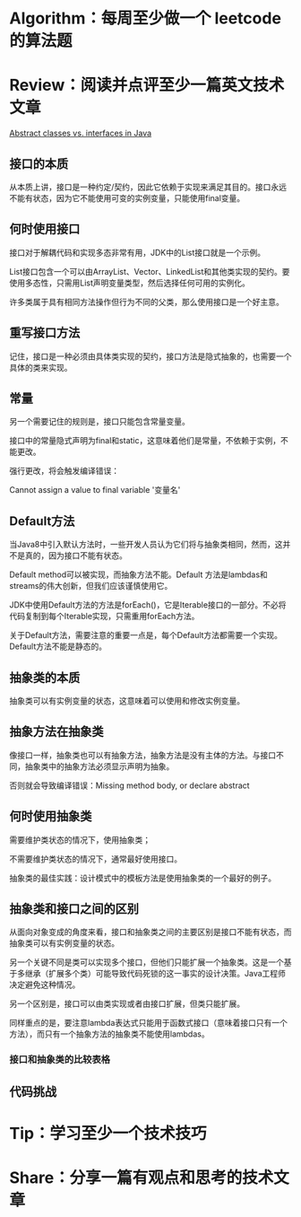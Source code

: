 
# Algorithm：每周至少做一个 leetcode 的算法题



# Review：阅读并点评至少一篇英文技术文章

[Abstract classes vs. interfaces in Java](https://www.infoworld.com/article/2077421/abstract-classes-vs-interfaces-in-java.html)

## 接口的本质

从本质上讲，接口是一种约定/契约，因此它依赖于实现来满足其目的。接口永远不能有状态，因为它不能使用可变的实例变量，只能使用final变量。

## 何时使用接口

接口对于解耦代码和实现多态非常有用，JDK中的List接口就是一个示例。

List接口包含一个可以由ArrayList、Vector、LinkedList和其他类实现的契约。要使用多态性，只需用List声明变量类型，然后选择任何可用的实例化。

许多类属于具有相同方法操作但行为不同的父类，那么使用接口是一个好主意。

## 重写接口方法

记住，接口是一种必须由具体类实现的契约，接口方法是隐式抽象的，也需要一个具体的类来实现。

## 常量

另一个需要记住的规则是，接口只能包含常量变量。

接口中的常量隐式声明为final和static，这意味着他们是常量，不依赖于实例，不能更改。

强行更改，将会触发编译错误：

Cannot assign a value to final variable '变量名'

## Default方法

当Java8中引入默认方法时，一些开发人员认为它们将与抽象类相同，然而，这并不是真的，因为接口不能有状态。

Default method可以被实现，而抽象方法不能。Default 方法是lambdas和streams的伟大创新，但我们应该谨慎使用它。

JDK中使用Default方法的方法是forEach()，它是Iterable接口的一部分。不必将代码复制到每个Iterable实现，只需重用forEach方法。

关于Default方法，需要注意的重要一点是，每个Default方法都需要一个实现。Default方法不能是静态的。

## 抽象类的本质

抽象类可以有实例变量的状态，这意味着可以使用和修改实例变量。

## 抽象方法在抽象类

像接口一样，抽象类也可以有抽象方法，抽象方法是没有主体的方法。与接口不同，抽象类中的抽象方法必须显示声明为抽象。

否则就会导致编译错误：Missing method body, or declare abstract

## 何时使用抽象类

需要维护类状态的情况下，使用抽象类；

不需要维护类状态的情况下，通常最好使用接口。

抽象类的最佳实践：设计模式中的模板方法是使用抽象类的一个最好的例子。

## 抽象类和接口之间的区别

从面向对象变成的角度来看，接口和抽象类之间的主要区别是接口不能有状态，而抽象类可以有实例变量的状态。

另一个关键不同是类可以实现多个接口，但他们只能扩展一个抽象类。这是一个基于多继承（扩展多个类）可能导致代码死锁的这一事实的设计决策。Java工程师决定避免这种情况。

另一个区别是，接口可以由类实现或者由接口扩展，但类只能扩展。

同样重点的是，要注意lambda表达式只能用于函数式接口（意味着接口只有一个方法），而只有一个抽象方法的抽象类不能使用lambdas。

### 接口和抽象类的比较表格

## 代码挑战



# Tip：学习至少一个技术技巧



# Share：分享一篇有观点和思考的技术文章

